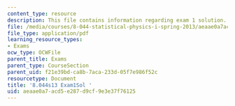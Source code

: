 ```yaml
---
content_type: resource
description: This file contains information regarding exam 1 solution.
file: /media/courses/8-044-statistical-physics-i-spring-2013/aeaae0a7acd5e287d9cf9e3e37f76125_MIT8_044S14_exam1sol_03.pdf
file_type: application/pdf
learning_resource_types:
- Exams
ocw_type: OCWFile
parent_title: Exams
parent_type: CourseSection
parent_uid: f21e39bd-ca8b-7aca-233d-05f7e986f52c
resourcetype: Document
title: '8.044s13 Exam1Sol '
uid: aeaae0a7-acd5-e287-d9cf-9e3e37f76125
---
```

